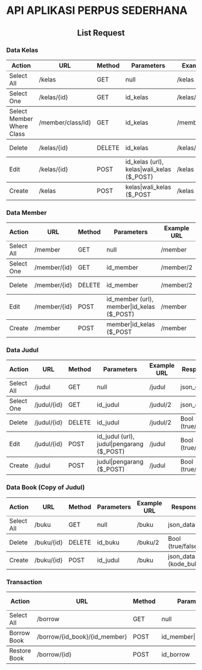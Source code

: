 <h1> API APLIKASI PERPUS SEDERHANA </h1>
<!DOCTYPE html>
<html>
<head>
	<title></title>
</head>
<body>
	<h2 align="center">List Request</h2>
	<p></p>
	<h3>Data Kelas</h3>
	<table cellpadding="7" rules="rows">
		<thead>
			<tr>
				<th>Action</th>
				<th>URL</th>
				<th>Method</th>
				<th>Parameters</th>
				<th>Example URL</th>
				<th>Response</th>
			</tr>
		</thead>
		<tbody>
			<tr>
				<td>Select All</td>
				<td>/kelas</td>
				<td>GET</td>
				<td>null</td>
				<td>/kelas</td>
				<td>json_data</td>
			</tr>
			<tr>
				<td>Select One</td>
				<td>/kelas/{id}</td>
				<td>GET</td>
				<td>id_kelas</td>
				<td>/kelas/2</td>
				<td>json_data</td>
			</tr>
			<tr>
				<td>Select Member Where Class</td>
				<td>/member/class/id}</td>
				<td>GET</td>
				<td>id_kelas</td>
				<td>/member/class/2</td>
				<td>json_data</td>
			</tr>
			<tr>
				<td>Delete</td>
				<td>/kelas/{id}</td>
				<td>DELETE</td>
				<td>id_kelas</td>
				<td>/kelas/2</td>
				<td>Bool (true/false)</td>
			</tr>
			<tr>
				<td>Edit</td>
				<td>/kelas/{id}</td>
				<td>POST</td>
				<td>id_kelas (url), kelas|wali_kelas ($_POST)</td>
				<td>/kelas</td>
				<td>Bool (true/false)</td>
			</tr>
			<tr>
				<td>Create</td>
				<td>/kelas</td>
				<td>POST</td>
				<td>kelas|wali_kelas ($_POST</td>
				<td>/kelas</td>
				<td>Bool (true/false)</td>
			</tr>
		</tbody>
	</table>
	<p></p>
	<h3>Data Member</h3>
	<table cellpadding="7" rules="rows">
		<thead>
			<tr>
				<th>Action</th>
				<th>URL</th>
				<th>Method</th>
				<th>Parameters</th>
				<th>Example URL</th>
				<th>Response</th>
			</tr>
		</thead>
		<tbody>
			<tr>
				<td>Select All</td>
				<td>/member</td>
				<td>GET</td>
				<td>null</td>
				<td>/member</td>
				<td>json_data</td>
			</tr>
			<tr>
				<td>Select One</td>
				<td>/member/{id}</td>
				<td>GET</td>
				<td>id_member</td>
				<td>/member/2</td>
				<td>json_data</td>
			</tr>
			<tr>
				<td>Delete</td>
				<td>/member/{id}</td>
				<td>DELETE</td>
				<td>id_member</td>
				<td>/member/2</td>
				<td>Bool (true/false)</td>
			</tr>
			<tr>
				<td>Edit</td>
				<td>/member/{id}</td>
				<td>POST</td>
				<td>id_member (url), member|id_kelas ($_POST)</td>
				<td>/member</td>
				<td>Bool (true/false)</td>
			</tr>
			<tr>
				<td>Create</td>
				<td>/member</td>
				<td>POST</td>
				<td>member|id_kelas ($_POST</td>
				<td>/member</td>
				<td>Bool (true/false)</td>
			</tr>
		</tbody>
	</table>
	<p></p>
	<h3>Data Judul</h3>
	<table cellpadding="7" rules="rows">
		<thead>
			<tr>
				<th>Action</th>
				<th>URL</th>
				<th>Method</th>
				<th>Parameters</th>
				<th>Example URL</th>
				<th>Response</th>
			</tr>
		</thead>
		<tbody>
			<tr>
				<td>Select All</td>
				<td>/judul</td>
				<td>GET</td>
				<td>null</td>
				<td>/judul</td>
				<td>json_data</td>
			</tr>
			<tr>
				<td>Select One</td>
				<td>/judul/{id}</td>
				<td>GET</td>
				<td>id_judul</td>
				<td>/judul/2</td>
				<td>json_data</td>
			</tr>
			<tr>
				<td>Delete</td>
				<td>/judul/{id}</td>
				<td>DELETE</td>
				<td>id_judul</td>
				<td>/judul/2</td>
				<td>Bool (true/false)</td>
			</tr>
			<tr>
				<td>Edit</td>
				<td>/judul/{id}</td>
				<td>POST</td>
				<td>id_judul (url), judul|pengarang ($_POST)</td>
				<td>/judul</td>
				<td>Bool (true/false)</td>
			</tr>
			<tr>
				<td>Create</td>
				<td>/judul</td>
				<td>POST</td>
				<td>judul|pengarang ($_POST)</td>
				<td>/judul</td>
				<td>Bool (true/false)</td>
			</tr>
		</tbody>
	</table>
	<h3>Data Book (Copy of Judul)</h3>
	<table cellpadding="7" rules="rows">
		<thead>
			<tr>
				<th>Action</th>
				<th>URL</th>
				<th>Method</th>
				<th>Parameters</th>
				<th>Example URL</th>
				<th>Response</th>
			</tr>
		</thead>
		<tbody>
			<tr>
				<td>Select All</td>
				<td>/buku</td>
				<td>GET</td>
				<td>null</td>
				<td>/buku</td>
				<td>json_data</td>
			</tr>
			<tr>
				<td>Delete</td>
				<td>/buku/{id}</td>
				<td>DELETE</td>
				<td>id_buku</td>
				<td>/buku/2</td>
				<td>Bool (true/false)</td>
			</tr>
			<tr>
				<td>Create</td>
				<td>/buku/{id}</td>
				<td>POST</td>
				<td>id_judul</td>
				<td>/buku</td>
				<td>json_data (kode_buku)</td>
			</tr>
		</tbody>
	</table>
	<h3>Transaction</h3>
	<table cellpadding="7" rules="rows">
		<thead>
			<tr>
				<th>Action</th>
				<th>URL</th>
				<th>Method</th>
				<th>Parameters</th>
				<th>Example URL</th>
				<th>Response</th>
			</tr>
		</thead>
		<tbody>
			<tr>
				<td>Select All</td>
				<td>/borrow</td>
				<td>GET</td>
				<td>null</td>
				<td>/borrow</td>
				<td>json_data</td>
			</tr>
			<tr>
				<td>Borrow Book</td>
				<td>/borrow/{id_book}/{id_member}</td>
				<td>POST</td>
				<td>id_member|id_member</td>
				<td>/borrow/2/3</td>
				<td>json_data</td>
			</tr>
			<tr>
				<td>Restore Book</td>
				<td>/borrow/{id}</td>
				<td>POST</td>
				<td>id_borrow</td>
				<td>/borrow/2</td>
				<td>json_data (kode_buku)</td>
			</tr>
		</tbody>
	</table>
</body>
</html>
